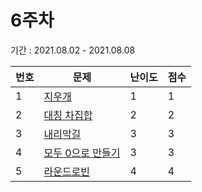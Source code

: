 # 6주차

기간 : 2021.08.02 - 2021.08.08

|번호|문제|난이도|점수|
|---|---|---|---|
|1|[지우개](./1)|1|1|
|2|[대칭 차집합](./2)|2|2|
|3|[내리막길](./3)|3|3|
|4|[모두 0으로 만들기](./4)|3|3|
|5|[라운드로빈](./5)|4|4|
